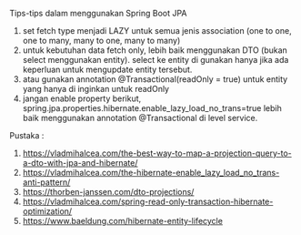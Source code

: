 Tips-tips dalam menggunakan Spring Boot JPA
1. set fetch type menjadi LAZY untuk semua jenis association (one to one, one to many, many to one, many to many)
2. untuk kebutuhan data fetch only, lebih baik menggunakan DTO (bukan select menggunakan entity). 
   select ke entity di gunakan hanya jika ada keperluan untuk mengupdate entity tersebut.
3. atau gunakan annotation @Transactional(readOnly = true) untuk entity yang hanya di inginkan untuk readOnly
4. jangan enable property berikut, spring.jpa.properties.hibernate.enable_lazy_load_no_trans=true
   lebih baik menggunakan annotation @Transactional di level service.



Pustaka :
1. https://vladmihalcea.com/the-best-way-to-map-a-projection-query-to-a-dto-with-jpa-and-hibernate/
2. https://vladmihalcea.com/the-hibernate-enable_lazy_load_no_trans-anti-pattern/
3. https://thorben-janssen.com/dto-projections/
4. https://vladmihalcea.com/spring-read-only-transaction-hibernate-optimization/
5. https://www.baeldung.com/hibernate-entity-lifecycle